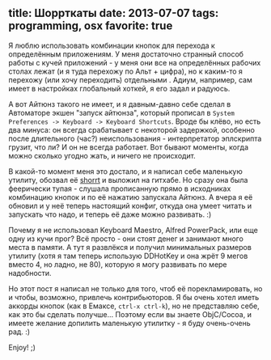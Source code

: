 title: Шоррткаты
date: 2013-07-07
tags: programming, osx
favorite: true
----

Я люблю использовать комбинации кнопок для перехода к определëнным
приложениям. У меня достаточно странный способ работы с кучей приложений - у
меня они все на определëнных рабочих столах лежат (и я туда перехожу по Альт +
цифра), но к каким-то я перехожу (или хочу переходить) отдельными . Адиум,
например, сам имеет в настройках глобальный хоткей, я его задал и радуюсь.

А вот Айтюнз такого не имеет, и я давным-давно себе сделал в Автоматоре экшен
"запуск айтюнза", который прописал в `System Preferences -> Keyboard -> Keyboard
Shortcuts`. Вроде бы клëво, но есть два минуса: он всегда срабатывает с
некоторой задержкой, особенно после длительного (час?) неиспользования -
интерпретатор эплскрипта грузит, что ли? И он не всегда работает. Вот бывают
моменты, когда можно сколько угодно жать, и ничего не происходит.

В какой-то момент меня это достало, и я написал себе маленькую утилиту, обозвал
еë [shorrt][] и выложил на гитхабе. Но сразу она была феерически тупая - слушала
прописанную прямо в исходниках комбинацию кнопок и по еë нажатию запускала
Айтюнз. А вчера я еë обновил и у неë теперь настоящий конфиг, откуда она умеет
читать и запускать что надо, и теперь еë даже можно развивать. :)

[shorrt]: http://github.com/piranha/shorrt/

Почему я не использовал Keyboard Maestro, Alfred PowerPack, или еще одну из кучи
прог? Всë просто - они стоят денег и занимают много места в памяти. А тут я
развлëкся и получил минимальных размеров утилиту (хотя я там теперь использую
DDHotKey и она жрëт 9 мегов вместо 4, но ладно, не 80), которую я могу развивать
по мере надобности.

Но этот пост я написал не только для того, чтоб еë порекламировать, но и чтобы,
возможно, привлечь контрибьюторов. Я бы очень хотел иметь аккорды кнопок (как в
Емаксе, `ctrl-x ctrl-k`), но не представляю себе, как это бы сделать
получше... Поэтому если вы знаете ObjC/Cocoa, и имеете желание допилить
маленькую утилитку - я буду очень-очень рад. :)

Enjoy! ;)
